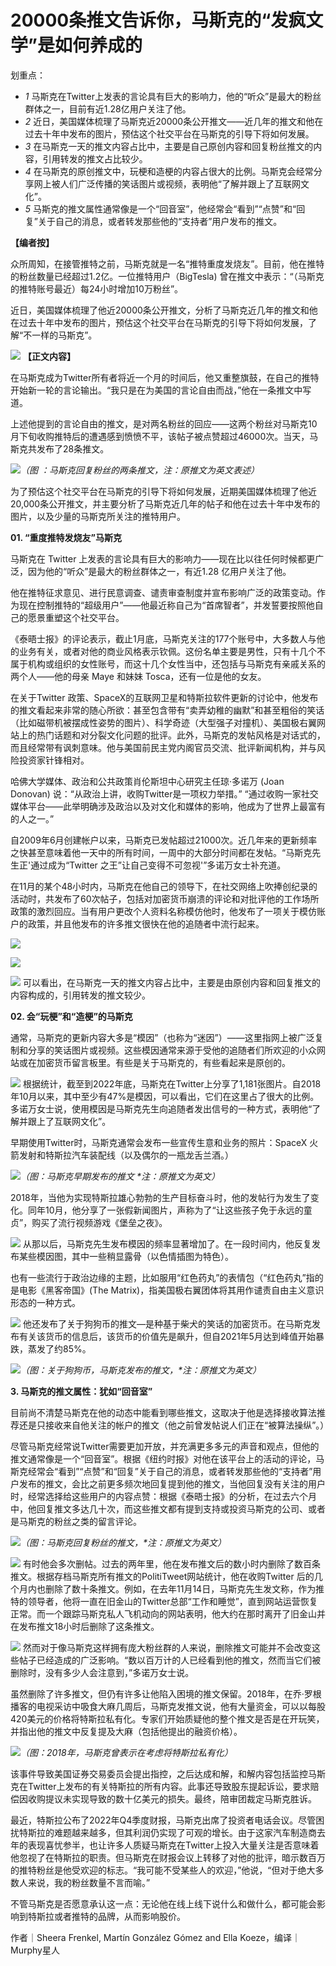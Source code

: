 # 20000条推文告诉你，马斯克的“发疯文学”是如何养成的

划重点：

  * _1_ 马斯克在Twitter上发表的言论具有巨大的影响力，他的“听众”是最大的粉丝群体之一，目前有近1.28亿用户关注了他。
  * _2_ 近日，美国媒体梳理了马斯克近20000条公开推文——近几年的推文和他在过去十年中发布的图片，预估这个社交平台在马斯克的引导下将如何发展。
  * _3_ 在马斯克一天的推文内容占比中，主要是自己原创内容和回复粉丝推文的内容，引用转发的推文占比较少。
  * _4_ 在马斯克的原创推文中，玩梗和造梗的内容占很大的比例。马斯克会经常分享网上被人们广泛传播的笑话图片或视频，表明他“了解并跟上了互联网文化”。
  * _5_ 马斯克的推文属性通常像是一个“回音室”，他经常会“看到”“点赞”和“回复”关于自己的消息，或者转发那些他的“支持者”用户发布的推文。

**【编者按】**

众所周知，在接管推特之前，马斯克就是一名“推特重度发烧友”。目前，他在推特的粉丝数量已经超过1.2亿。一位推特用户（BigTesla)
曾在推文中表示：“（马斯克的推特账号最近）每24小时增加10万粉丝”。

近日，美国媒体梳理了他近20000条公开推文，分析了马斯克近几年的推文和他在过去十年中发布的图片，预估这个社交平台在马斯克的引导下将如何发展，了解“不一样的马斯克”。

![](https://inews.gtimg.com/news_bt/OHSDqtjxwK4yEQlYhhL6xjAU2cdIhpZy0HLayn-LJnmhUAA/1000)
**【正文内容】**

在马斯克成为Twitter所有者将近一个月的时间后，他又重整旗鼓，在自己的推特开始新一轮的言论输出。“我只是在为美国的言论自由而战，”他在一条推文中写道。

上述他提到的言论自由的推文，是对两名粉丝的回应——这两个粉丝对马斯克10月下旬收购推特后的遭遇感到愤愤不平，该帖子被点赞超过46000次。当天，马斯克共发布了28条推文。

![](https://inews.gtimg.com/newsapp_bt/0/15661921267/1000)_（图
：马斯克回复粉丝的两条推文，注：原推文为英文表述）_

为了预估这个社交平台在马斯克的引导下将如何发展，近期美国媒体梳理了他近20,000条公开推文，并主要分析了马斯克近几年的帖子和他在过去十年中发布的图片，以及少量的马斯克所关注的推特用户。

**01\. “重度推特发烧友”马斯克**

马斯克在 Twitter 上发表的言论具有巨大的影响力——现在比以往任何时候都更广泛，因为他的“听众”是最大的粉丝群体之一，有近1.28 亿用户关注了他。

他在推特征求意见、进行民意调查、谴责审查制度并宣布影响广泛的政策变动。作为现在控制推特的“超级用户”——他最近称自己为“首席智者”，并发誓要按照他自己的愿景重塑这个社交平台。

《泰晤士报》的评论表示，截止1月底，马斯克关注的177个账号中，大多数人与他的业务有关，或者对他的商业风格表示钦佩。这份名单主要是男性，只有十几个不属于机构或组织的女性账号，而这十几个女性当中，还包括与马斯克有亲戚关系的两个人——他的母亲
Maye 和妹妹 Tosca，还有一位是他的女友。

在关于Twitter
政策、SpaceX的互联网卫星和特斯拉软件更新的讨论中，他发布的推文看起来非常的随心所欲：甚至包含带有“卖弄幼稚的幽默”和甚至粗俗的笑话（比如磁带机被摆成性姿势的图片）、科学奇迹（大型强子对撞机）、美国极右翼网站上的热门话题和对分裂文化问题的批评。此外，马斯克的发帖风格是对话式的，而且经常带有讽刺意味。他与美国前民主党内阁官员交流、批评新闻机构，并与风险投资家针锋相对。

哈佛大学媒体、政治和公共政策肖伦斯坦中心研究主任琼·多诺万 (Joan Donovan) 说：“从政治上讲，收购Twitter是一项权力举措。”
“通过收购一家社交媒体平台——此举明确涉及政治以及对文化和媒体的影响，他成为了世界上最富有的人之一。”

自2009年6月创建帐户以来，马斯克已发帖超过21000次。近几年来的更新频率之快甚至意味着他一天中的所有时间，一周中的大部分时间都在发帖。“马斯克先生正'通过成为“Twitter
之王”让自己变得不可忽视'”多诺万女士补充道。

在11月的某个48小时内，马斯克在他自己的领导下，在社交网络上吹捧创纪录的活动时，共发布了60次帖子，包括对加密货币崩溃的评论和对批评他的工作场所政策的激烈回应。当有用户更改个人资料名称模仿他时，他发布了一项关于模仿账户的政策，并且他发布的许多推文很快在他的追随者中流行起来。

![](https://inews.gtimg.com/newsapp_bt/0/15661921391/1000)

![](https://inews.gtimg.com/newsapp_bt/0/15661921482/1000)

![](https://inews.gtimg.com/newsapp_bt/0/15661921488/1000)
可以看出，在马斯克一天的推文内容占比中，主要是由原创内容和回复推文的内容构成的，引用转发的推文较少。

**02\. 会“玩梗”和“造梗”的马斯克**

通常，马斯克的更新内容大多是“模因”（也称为“迷因”）——这里指网上被广泛复制和分享的笑话图片或视频。这些模因通常来源于受他的追随者们所欢迎的小众网站或在加密货币留言板里。有些是关于马斯克的，有些看起来是原创的。

![](https://inews.gtimg.com/newsapp_bt/0/15661922611/1000)
根据统计，截至到2022年底，马斯克在Twitter上分享了1,181张图片。自2018年10月以来，其中至少有47%是模因，可以看出，它们在这里占了很大的比例。多诺万女士说，使用模因是马斯克先生向追随者发出信号的一种方式，表明他“了解并跟上了互联网文化”。

早期使用Twitter时，马斯克通常会发布一些宣传生意和业务的照片：SpaceX 火箭发射和特斯拉汽车装配线（以及偶尔的一瓶龙舌兰酒。）

![](https://inews.gtimg.com/newsapp_bt/0/15661922615/1000)_（图：马斯克早期发布的推文
*注：原推文为英文）_

2018年，当他为实现特斯拉雄心勃勃的生产目标奋斗时，他的发帖行为发生了变化。同年10月，他分享了一张假新闻图片，声称为了“让这些孩子免于永远的童贞”，购买了流行视频游戏《堡垒之夜》。

![](https://inews.gtimg.com/newsapp_bt/0/15661921671/1000)
从那以后，马斯克先生发布模因的频率显著增加了。在一段时间内，他反复发布某些模因图，其中一些稍显露骨（以色情插图为特色）。

也有一些流行于政治边缘的主题，比如服用“红色药丸”的表情包（“红色药丸”指的是电影《黑客帝国》(The
Matrix)，指美国极右翼团体将其用作谴责自由主义意识形态的一种方式。

![](https://inews.gtimg.com/newsapp_bt/0/15661921686/1000)
他还发布了关于狗狗币的推文—是种基于柴犬的笑话的加密货币。在马斯克发布有关该货币的信息后，该货币的价值先是飙升，但自2021年5月达到峰值开始暴跌，蒸发了约85%。

![](https://inews.gtimg.com/newsapp_bt/0/15661921718/1000)_（图：关于狗狗币，马斯克发布的推文，*注：原推文为英文）_

**3\. 马斯克的推文属性：犹如“回音室”**

目前尚不清楚马斯克在他的动态中能看到哪些推文，这取决于他是选择接收算法推荐还是只接收来自他关注的帐户的推文（他之前曾发帖说人们正在“被算法操纵”。）

尽管马斯克经常说Twitter需要更加开放，并充满更多多元的声音和观点，但他的推文通常像是一个“回音室”。根据《纽约时报》对他在该平台上的活动的评论，马斯克经常会“看到”“点赞”和“回复”关于自己的消息，或者转发那些他的“支持者”用户发布的推文，会比之前更多频次地回复提到他的推文，当他回复没有关注的用户时，经常选择给这些用户的内容点赞：根据《泰晤士报》的分析，在过去六个月中，他回复推文多达几十次，而这些推文都有提到支持或投资马斯克的公司、或者是马斯克的粉丝之类的留言评论。

![](https://inews.gtimg.com/newsapp_bt/0/15661922077/1000)_（图：马斯克回复粉丝的推文，*注：原推文为英文）_

![](https://inews.gtimg.com/newsapp_bt/0/15661922267/1000)
有时他会多次删帖。过去的两年里，他在发布推文后的数小时内删除了数百条推文。根据存档马斯克所有推文的PolitiTweet网站统计，他在收购Twitter
后的几个月内也删除了数十条推文。例如，在去年11月14日，马斯克先生发文称，作为推特的领导者，他将一直在旧金山的Twitter总部“工作和睡觉”，直到网站运营恢复正常。而一个跟踪马斯克私人飞机动向的网站表明，他大约在那时离开了旧金山并在发布推文18小时后删除了这条推文。

![](https://inews.gtimg.com/newsapp_bt/0/15661922276/1000)
然而对于像马斯克这样拥有庞大粉丝群的人来说，删除推文可能并不会改变这些帖子已经造成的广泛影响。“数以百万计的人已经看到他的推文，然而当它们被删除时，没有多少人会注意到，”多诺万女士说。

虽然删除了许多推文，但仍有许多让他陷入困境的推文保留。2018年，在乔·罗根播客的电视采访中吸食大麻几周后，马斯克发推文说，他有大量资金，可以以每股420美元的价格将特斯拉私有化。专家们开始质疑他的整个推文是否是在开玩笑，并指出他的推文中反复提及大麻（包括他提出的融资价格）。

![](https://inews.gtimg.com/newsapp_bt/0/15661922282/1000)_（图：2018年，马斯克曾表示在考虑将特斯拉私有化）_

该事件导致美国证券交易委员会提出指控，之后达成和解，和解内容包括监控马斯克在Twitter上发布的有关特斯拉的所有内容。此事还导致股东提起诉讼，要求赔偿因收购提议未实现导致的数十亿美元的损失。最终，陪审团裁定马斯克胜诉。

最近，特斯拉公布了2022年Q4季度财报，马斯克出席了投资者电话会议。尽管困扰特斯拉的难题越来越多，但其利润仍实现了可观的增长。由于这家汽车制造商去年的表现喜忧参半，也让许多人质疑马斯克在Twitter上投入大量关注是否意味着他忽视了在特斯拉的职责。但马斯克在财报会议上转移了对他的批评，暗示数百万的推特粉丝是他受欢迎的标志。“我可能不受某些人的欢迎，”他说，“但对于绝大多数人来说，我的粉丝数量不言而喻。”

不管马斯克是否愿意承认这一点：无论他在线上线下说什么和做什么，都可能会影响到特斯拉或者推特的品牌，从而影响股价。

作者｜Sheera Frenkel, Martín González Gómez and Ella Koeze，编译｜Murphy星人

